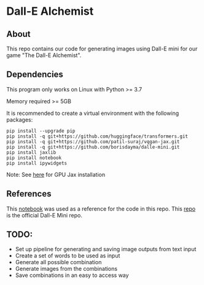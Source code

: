 # Dall-E Alchemist

## About
This repo contains our code for generating images using Dall-E mini for our game "The Dall-E Alchemist".

## Dependencies
This program only works on Linux with Python >= 3.7

Memory required >= 5GB

It is recommended to create a virtual environment with the following packages:
```
pip install --upgrade pip
pip install -q git+https://github.com/huggingface/transformers.git
pip install -q git+https://github.com/patil-suraj/vqgan-jax.git
pip install -q git+https://github.com/borisdayma/dalle-mini.git
pip install jaxlib
pip install notebook
pip install ipywidgets
```
Note: See [here](https://github.com/google/jax#installation) for GPU Jax installation
## References
This [notebook](https://colab.research.google.com/github/borisdayma/dalle-mini/blob/main/tools/inference/inference_pipeline.ipynb#scrollTo=uzjAM2GBYpZX) was used as a reference for the code in this repo. This [repo](https://github.com/borisdayma/dalle-mini) is the official Dall-E Mini repo.

## TODO:
- Set up pipeline for generating and saving image outputs from text input
- Create a set of words to be used as input
- Generate all possible combination
- Generate images from the combinations
- Save combinations in an easy to access way
